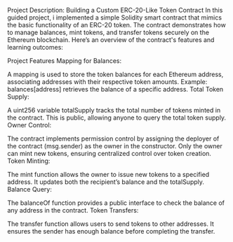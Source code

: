 Project Description: Building a Custom ERC-20-Like Token Contract
In this guided project, i implemented a simple Solidity smart contract that mimics the basic functionality of an ERC-20 token. The contract demonstrates how to manage balances, mint tokens, and transfer tokens securely on the Ethereum blockchain. Here’s an overview of the contract's features and learning outcomes:

Project Features
Mapping for Balances:

A mapping is used to store the token balances for each Ethereum address, associating addresses with their respective token amounts.
Example: balances[address] retrieves the balance of a specific address.
Total Token Supply:

A uint256 variable totalSupply tracks the total number of tokens minted in the contract.
This is public, allowing anyone to query the total token supply.
Owner Control:

The contract implements permission control by assigning the deployer of the contract (msg.sender) as the owner in the constructor.
Only the owner can mint new tokens, ensuring centralized control over token creation.
Token Minting:

The mint function allows the owner to issue new tokens to a specified address.
It updates both the recipient’s balance and the totalSupply.
Balance Query:

The balanceOf function provides a public interface to check the balance of any address in the contract.
Token Transfers:

The transfer function allows users to send tokens to other addresses.
It ensures the sender has enough balance before completing the transfer.
